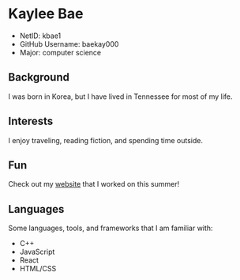 # Kaylee Bae
* NetID: kbae1
* GitHub Username: baekay000
* Major: computer science

## Background
I was born in Korea, but I have lived in Tennessee for most of my life. 

## Interests
I enjoy traveling, reading fiction, and spending time outside.

## Fun
Check out my [website](https://www.kayleebae.com/) that I worked on this summer!

## Languages
Some languages, tools, and frameworks that I am familiar with:
  - C++
  - JavaScript
  - React
  - HTML/CSS
